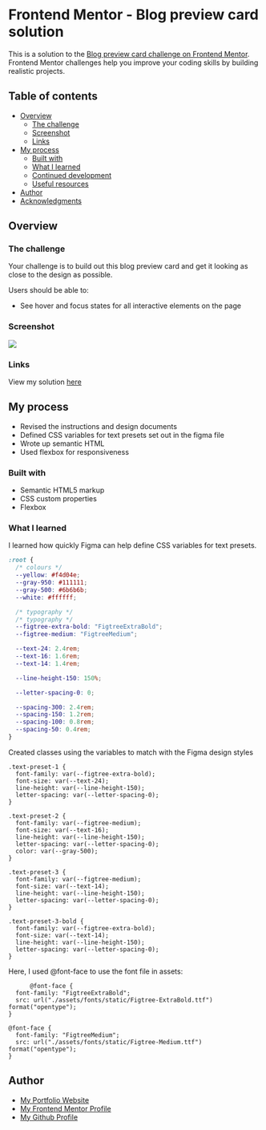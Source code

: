 # Frontend Mentor - Blog preview card solution

This is a solution to the [Blog preview card challenge on Frontend Mentor](https://www.frontendmentor.io/challenges/blog-preview-card-ckPaj01IcS). Frontend Mentor challenges help you improve your coding skills by building realistic projects.

## Table of contents

- [Overview](#overview)
  - [The challenge](#the-challenge)
  - [Screenshot](#screenshot)
  - [Links](#links)
- [My process](#my-process)
  - [Built with](#built-with)
  - [What I learned](#what-i-learned)
  - [Continued development](#continued-development)
  - [Useful resources](#useful-resources)
- [Author](#author)
- [Acknowledgments](#acknowledgments)

## Overview

### The challenge

Your challenge is to build out this blog preview card and get it looking as close to the design as possible.

Users should be able to:

- See hover and focus states for all interactive elements on the page

### Screenshot

![](https://sel-dev-bucket.s3.us-east-1.amazonaws.com/Frontend-mentor/blog-preview-2.png)

### Links

View my solution [here](https://selinalaverydev.github.io/blog-preview-card/)

## My process

- Revised the instructions and design documents
- Defined CSS variables for text presets set out in the figma file
- Wrote up semantic HTML
- Used flexbox for responsiveness

### Built with

- Semantic HTML5 markup
- CSS custom properties
- Flexbox

### What I learned

I learned how quickly Figma can help define CSS variables for text presets.

```css
:root {
  /* colours */
  --yellow: #f4d04e;
  --gray-950: #111111;
  --gray-500: #6b6b6b;
  --white: #ffffff;

  /* typography */
  /* typography */
  --figtree-extra-bold: "FigtreeExtraBold";
  --figtree-medium: "FigtreeMedium";

  --text-24: 2.4rem;
  --text-16: 1.6rem;
  --text-14: 1.4rem;

  --line-height-150: 150%;

  --letter-spacing-0: 0;

  --spacing-300: 2.4rem;
  --spacing-150: 1.2rem;
  --spacing-100: 0.8rem;
  --spacing-50: 0.4rem;
}
```

Created classes using the variables to match with the Figma design styles

```classes
.text-preset-1 {
  font-family: var(--figtree-extra-bold);
  font-size: var(--text-24);
  line-height: var(--line-height-150);
  letter-spacing: var(--letter-spacing-0);
}

.text-preset-2 {
  font-family: var(--figtree-medium);
  font-size: var(--text-16);
  line-height: var(--line-height-150);
  letter-spacing: var(--letter-spacing-0);
  color: var(--gray-500);
}

.text-preset-3 {
  font-family: var(--figtree-medium);
  font-size: var(--text-14);
  line-height: var(--line-height-150);
  letter-spacing: var(--letter-spacing-0);
}

.text-preset-3-bold {
  font-family: var(--figtree-extra-bold);
  font-size: var(--text-14);
  line-height: var(--line-height-150);
  letter-spacing: var(--letter-spacing-0);
}
```

Here, I used @font-face to use the font file in assets:

```@font-face
      @font-face {
  font-family: "FigtreeExtraBold";
  src: url("./assets/fonts/static/Figtree-ExtraBold.ttf") format("opentype");
}

@font-face {
  font-family: "FigtreeMedium";
  src: url("./assets/fonts/static/Figtree-Medium.ttf") format("opentype");
}
```

## Author

- [My Portfolio Website](https://selinalaverydev.github.io/selina-dev-portfolio/)
- [My Frontend Mentor Profile](https://www.frontendmentor.io/profile/SelinaLaveryDev)
- [My Github Profile](https://github.com/SelinaLaveryDev)
